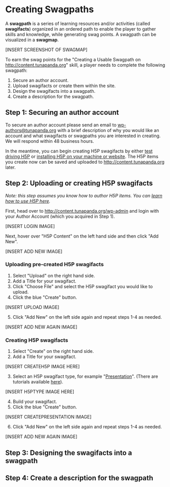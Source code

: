 # Creating Swagpaths

A **swagpath** is a series of learning resources and/or activities (called **swagifacts**) organized in an ordered path to enable the player to gather skills and knowledge, while generating swag points. A swagpath can be visualized in a **swagmap**.

[INSERT SCREENSHOT OF SWAGMAP]

To earn the swag points for the "Creating a Usable Swagpath on http://content.tunapanda.org" skill, a player needs to complete the following swagpath:

1. Secure an author account.
2. Upload swagifacts or create them within the site.
3. Design the swagifacts into a swagpath.
4. Create a description for the swagpath.

## Step 1: Securing an author account

To secure an author account please send an email to wp-authors@tunapanda.org with a brief description of why you would like an account and what swagifacts or swagpaths you are interested in creating. We will respond within 48 business hours.

In the meantime, you can begin creating H5P swagifacts by either [test driving H5P](https://h5p.org/testdrive-h5p) or [installing H5P on your machine or website](https://h5p.org/installation). The H5P items you create now can be saved and uploaded to http://content.tunapanda.org later.

## Step 2: Uploading or creating H5P swagifacts

_Note: this step assumes you know how to author H5P items. You can [learn how to use H5P here](https://h5p.org/documentation/for-authors)._

First, head over to http://content.tunapanda.org/wp-admin and login with your Author Account (which you acquired in Step 1).

[INSERT LOGIN IMAGE]

Next, hover over "H5P Content" on the left hand side and then click "Add New".

[INSERT ADD NEW IMAGE]

### Uploading pre-created H5P swagifacts

1. Select "Upload" on the right hand side.
2. Add a Title for your swagifact.
3. Click "Choose File" and select the H5P swagifact you would like to upload.
4. Click the blue "Create" button.

 [INSERT UPLOAD IMAGE]

5. Click "Add New" on the left side again and repeat steps 1-4 as needed.

 [INSERT ADD NEW AGAIN IMAGE]

### Creating H5P swagifacts 

1. Select "Create" on the right hand side.
2. Add a Title for your swagifact.

 [INSERT CREATEH5P IMAGE HERE]

3. Select an H5P swagifact type, for example "[Presentation](https://h5p.org/tutorial-course-presentation)". (There are tutorials available [here](https://h5p.org/documentation/for-authors/tutorials)).

 [INSERT H5PTYPE IMAGE HERE]

4. Build your swagifact.
5. Click the blue "Create" button.

 [INSERT CREATEPRESENTATION IMAGE]

6. Click "Add New" on the left side again and repeat steps 1-4 as needed.

 [INSERT ADD NEW AGAIN IMAGE]

## Step 3: Designing the swagifacts into a swagpath

## Step 4: Create a description for the swagpath
